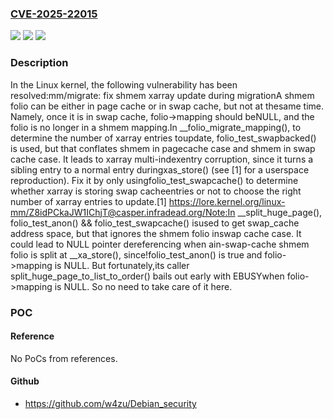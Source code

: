### [CVE-2025-22015](https://cve.mitre.org/cgi-bin/cvename.cgi?name=CVE-2025-22015)
![](https://img.shields.io/static/v1?label=Product&message=Linux&color=blue)
![](https://img.shields.io/static/v1?label=Version&message=be72d197b2281e2ee3f28017fc9be1ab17e26d16%3C%2049100c0b070e900f87c8fac3be9b9ef8a30fa673%20&color=brighgreen)
![](https://img.shields.io/static/v1?label=Vulnerability&message=n%2Fa&color=brighgreen)

### Description

In the Linux kernel, the following vulnerability has been resolved:mm/migrate: fix shmem xarray update during migrationA shmem folio can be either in page cache or in swap cache, but not at thesame time.  Namely, once it is in swap cache, folio->mapping should beNULL, and the folio is no longer in a shmem mapping.In __folio_migrate_mapping(), to determine the number of xarray entries toupdate, folio_test_swapbacked() is used, but that conflates shmem in pagecache case and shmem in swap cache case.  It leads to xarray multi-indexentry corruption, since it turns a sibling entry to a normal entry duringxas_store() (see [1] for a userspace reproduction).  Fix it by only usingfolio_test_swapcache() to determine whether xarray is storing swap cacheentries or not to choose the right number of xarray entries to update.[1] https://lore.kernel.org/linux-mm/Z8idPCkaJW1IChjT@casper.infradead.org/Note:In __split_huge_page(), folio_test_anon() && folio_test_swapcache() isused to get swap_cache address space, but that ignores the shmem folio inswap cache case.  It could lead to NULL pointer dereferencing when ain-swap-cache shmem folio is split at __xa_store(), since!folio_test_anon() is true and folio->mapping is NULL.  But fortunately,its caller split_huge_page_to_list_to_order() bails out early with EBUSYwhen folio->mapping is NULL.  So no need to take care of it here.

### POC

#### Reference
No PoCs from references.

#### Github
- https://github.com/w4zu/Debian_security

